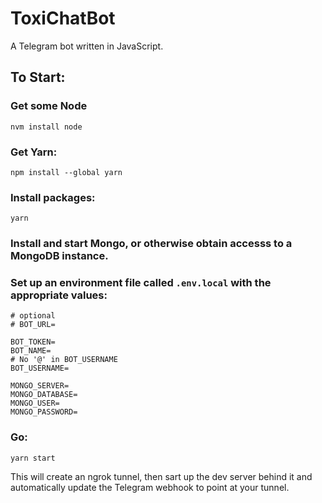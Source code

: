 # ToxiChatBot

A Telegram bot written in JavaScript.

## To Start:
### Get some Node
```
nvm install node
```

### Get Yarn:
```
npm install --global yarn
```

### Install packages:
```
yarn
```

### Install and start Mongo, or otherwise obtain accesss to a MongoDB instance.

### Set up an environment file called `.env.local` with the appropriate values:
```
# optional
# BOT_URL=

BOT_TOKEN=
BOT_NAME=
# No '@' in BOT_USERNAME
BOT_USERNAME=

MONGO_SERVER=
MONGO_DATABASE=
MONGO_USER=
MONGO_PASSWORD=
```

### Go:
```
yarn start
```

This will create an ngrok tunnel, then sart up the dev server behind it and automatically update the Telegram webhook to point at your tunnel.

